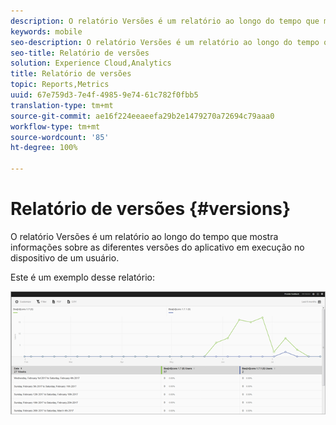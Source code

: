 ```yaml
---
description: O relatório Versões é um relatório ao longo do tempo que mostra informações sobre as diferentes versões do aplicativo em execução no dispositivo de um usuário.
keywords: mobile
seo-description: O relatório Versões é um relatório ao longo do tempo que mostra informações sobre as diferentes versões do aplicativo em execução no dispositivo de um usuário.
seo-title: Relatório de versões
solution: Experience Cloud,Analytics
title: Relatório de versões
topic: Reports,Metrics
uuid: 67e759d3-7e4f-4985-9e74-61c782f0fbb5
translation-type: tm+mt
source-git-commit: ae16f224eeaeefa29b2e1479270a72694c79aaa0
workflow-type: tm+mt
source-wordcount: '85'
ht-degree: 100%

---
```



# Relatório de versões {#versions}

O relatório Versões é um relatório ao longo do tempo que mostra informações sobre as diferentes versões do aplicativo em execução no dispositivo de um usuário.

Este é um exemplo desse relatório:

![](assets/report_versions.png)

